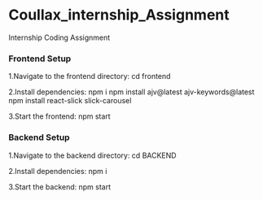 # Coullax_internship_Assignment
Internship Coding Assignment

### Frontend Setup
 1.Navigate to the frontend directory: 
     cd frontend

 2.Install dependencies:
    npm i
    npm install ajv@latest ajv-keywords@latest
    npm install react-slick slick-carousel

 3.Start the frontend:
     npm start



### Backend Setup
 1.Navigate to the backend directory:
     cd BACKEND

 2.Install dependencies:
     npm i

 3.Start the backend:
     npm start
 
 


